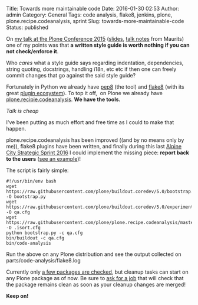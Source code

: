 Title: Towards more maintainable code
Date: 2016-01-30 02:53
Author: admin
Category: General
Tags: code analysis, flake8, jenkins, plone, plone.recipe.codeanalysis, sprint
Slug: towards-more-maintainable-code
Status: published

On [my talk at the Plone Conference 2015](https://www.youtube.com/watch?v=BYtqAKH6ZPQ) ([slides](http://www.slideshare.net/gilforcada/beyond-qa), [talk notes](http://maurits.vanrees.org/weblog/archive/2015/10/gil-forcada-codinachs-beyond-qa) from Maurits) one of my points was that **a written style guide is worth nothing if you can not check/enforce it**.

Who *cares* what a style guide says regarding indentation, dependencies, string quoting, docstrings, handling i18n, etc etc if then one can freely commit changes that go against the said style guide?

Fortunately in Python we already have [pep8](http://pypi.python.org/pypi/pep8) (the tool) and [flake8](http://pypi.python.org/pypi/flake8) (with its great [plugin ecosystem](https://pypi.python.org/pypi?%3Aaction=search&term=flake8&submit=search)). To top it off,  on Plone we already have [plone.recipie.codeanalysis](https://pypi.python.org/pypi/plone.recipe.codeanalysis). **We have the tools.**

*Talk is cheap*

I've been putting as much effort and free time as I could to make that happen.

plone.recipe.codeanalysis has been improved ((and by no means only by me)), flake8 plugins have been written, and finally during this last [Alpine City Strategic Sprint 2016](http://gil.badall.net/2016/01/30/alpine-city-strategic-sprint-2016-personal-report/) I could implement the missing piece: **report back to the users** ([see an example](https://github.com/plone/plone.app.contentlisting/commit/6667d607a38e05923218b1ff5953e10efca13326))!

The script is fairly simple:

    #!/usr/bin/env bash
    wget https://raw.githubusercontent.com/plone/buildout.coredev/5.0/bootstrap.py -O bootstrap.py
    wget https://raw.githubusercontent.com/plone/buildout.coredev/5.0/experimental/qa.cfg -O qa.cfg
    wget https://raw.githubusercontent.com/plone/plone.recipe.codeanalysis/master/.isort.cfg -O .isort.cfg
    python bootstrap.py -c qa.cfg
    bin/buildout -c qa.cfg
    bin/code-analysis

Run the above on any Plone distribution and see the output collected on parts/code-analysis/flake8.log

Currently only [a few packages are checked](http://jenkins.plone.org/view/Pkgs/), but cleanup tasks can start on any Plone package as of now. Be sure to [ask for a job](https://github.com/plone/jenkins.plone.org/issues/new) that will check that the package remains clean as soon as your cleanup changes are merged!

**Keep on!**
